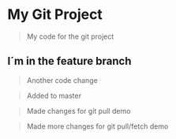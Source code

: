 # My Git Project

> My code for the git project

## I´m in the feature branch

> Another code change

> Added to master

> Made changes for git pull demo

> Made more changes for git pull/fetch demo
